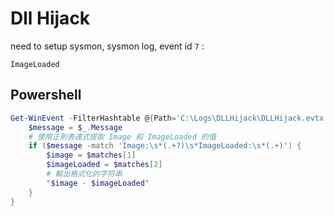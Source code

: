 # Dll Hijack

need to setup sysmon, sysmon log, event id `7` : 

`ImageLoaded` 


## Powershell


```powershell 
Get-WinEvent -FilterHashtable @{Path='C:\Logs\DLLHijack\DLLHijack.evtx'; ID=7} -MaxEvents 10 | ForEach-Object {
    $message = $_.Message
    # 使用正則表達式提取 Image 和 ImageLoaded 的值
    if ($message -match 'Image:\s*(.+?)\s*ImageLoaded:\s*(.+)') {
        $image = $matches[1]
        $imageLoaded = $matches[2]
        # 輸出格式化的字符串
        "$image - $imageLoaded"
    }
}
```